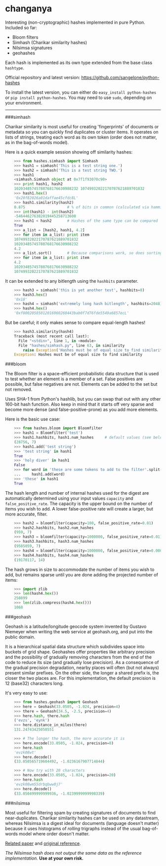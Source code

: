 # changanya

Interesting (non-cryptographic) hashes implemented in pure Python. Included so far:

 * Bloom filters
 * Simhash (Charikar similarity hashes)
 * Nilsimsa signatures
 * geohashes

Each hash is implemented as its own type extended from the base class `hashtype`.

Official repository and latest version: https://github.com/sangelone/python-hashes

To install the latest version, you can either do `easy_install python-hashes` or
`pip install python-hashes`. You may need to use `sudo`, depending on your environment.

---

###simhash

Charikar similarity is most useful for creating 'fingerprints' of
documents or metadata so you can quickly find duplicates or cluster
items. It operates on lists of strings, treating each word as its
own token (order does not matter, as in the bag-of-words model).

Here is a quick example session showing off similarity hashes:
```python
    >>> from hashes.simhash import Simhash
    >>> hash1 = simhash('This is a test string one.')
    >>> hash2 = simhash('This is a test string TWO.')
    >>> hash1
    <simhash.Simhash object at 0x7f1f93070c90>
    >>> print hash1, hash2
    10203485745788768176630988232 10749932022170787621889701832
    >>> hash1.hex()
    '0x20f82026a01daffae45cfdc8L'
    >>> hash1.similarity(hash2)
    0.875                   # % of bits in common (calculated via hamming distance)
    >>> int(hash1) - int(hash2)
    -546446276382019445258713600
    >>> hash1 < hash2       # Hashes of the same type can be compared
    True
    >>> a_list = [hash2, hash1, 4.2]
    >>> for item in a_list: print item
    10749932022170787621889701832
    10203485745788768176630988232
    4.2
    >>> a_list.sort()       # Because comparisons work, so does sorting
    >>> for item in a_list: print item
    4.2
    10203485745788768176630988232
    10749932022170787621889701832
```

It can be extended to any bitlength using the `hashbits` parameter.

```python
    >>> hash3 = simhash('this is yet another test', hashbits=8)
    >>> hash3.hex()
    '0x18'
    >>> hash4 = simhash('extremely long hash bitlength', hashbits=2048)
    >>> hash4.hex()
    '0xf00020585012016060260443bab0f7d76fde5549a6857ecL'
```

But be careful; it only makes sense to compare equal-length hashes!

```python
    >>> hash3.similarity(hash4)
    Traceback (most recent call last):
      File "<stdin>", line 1, in <module>
      File "hashes/simhash.py", line 63, in similarity
        raise Exception('Hashes must be of equal size to find similarity')
    Exception: Hashes must be of equal size to find similarity
```

###bloom

The Bloom filter is a space-efficient probabilistic data structure that is
used to test whether an element is a member of a set. False positives are
possible, but false negatives are not. Elements can be added to the set but
not removed.

Uses SHA-1 from Python's hashlib, but you can swap that out with any other
160-bit hash function. Also keep in mind that it starts off very sparse and
become more dense (and false-positive-prone) as you add more elements.

Here is the basic use case:

```python
    >>> from hashes.bloom import Bloomfilter
    >>> hash1 = Bloomfilter('test')
    >>> hash1.hashbits, hash1.num_hashes     # default values (see below)
    (28756, 7)
    >>> hash1.add('test string')
    >>> 'test string' in hash1
    True
    >>> 'holy diver' in hash1
    False
    >>> for word in 'these are some tokens to add to the filter'.split():
    ...     hash1.add(word)
    >>> 'these' in hash1
    True
```

The hash length and number of internal hashes used for the digest are automatically
determined using your input values `capacity` and `false_positive_rate`. The capacity
is the upper bound on the number of items you wish to add. A lower false-positive
rate will create a larger, but more accurate, filter.

```python
    >>> hash2 = bloomfilter(capacity=100, false_positive_rate=0.01)
    >>> hash2.hashbits, hash2.num_hashes
    (959, 7)
    >>> hash3 = bloomfilter(capacity=1000000, false_positive_rate=0.01)
    >>> hash3.hashbits, hash3.num_hashes
    (9585059, 7)
    >>> hash4 = bloomfilter(capacity=1000000, false_positive_rate=0.0001)
    >>> hash4.hashbits, hash4.num_hashes
    (19170117, 14)
```

The hash grows in size to accommodate the number of items you wish to add,
but remains sparse until you are done adding the projected number of items:

```python
    >>> import zlib
    >>> len(hash4.hex())
    250899
    >>> len(zlib.compress(hash4.hex()))
    1068
```


###geohash

Geohash is a latitude/longitude geocode system invented by
Gustavo Niemeyer when writing the web service at geohash.org, and put
into the public domain.

It is a hierarchical spatial data structure which subdivides space
into buckets of grid shape. Geohashes offer properties like
arbitrary precision and the possibility of gradually removing
characters from the end of the code to reduce its size (and
gradually lose precision). As a consequence of the gradual
precision degradation, nearby places will often (but not always)
present similar prefixes. On the other side, the longer a shared
prefix is, the closer the two places are. For this implementation,
the default precision is 12 (base32) characters long.

It's very easy to use:

```python
    >>> from hashes.geohash import Geohash
    >>> here = Geohash(33.0505, -1.024, precision=4)
    >>> there = Geohash(34.5, -2.5, precision=4)
    >>> here.hash, there.hash
    ('evzs', 'eynk')
    >>> here.distance_in_miles(there)
    131.24743425050551

    >>> # The longer the hash, the more accurate it is
    >>> here.encode(33.0505, -1.024, precision=8)
    >>> here.hash
    'evzk08wt'
    >>> here.decode()
    (33.050565719604492, -1.0236167907714844)

    >>> # Now try with 20 characters
    >>> here.encode(33.0505, -1.024, precision=20)
    >>> here.hash
    'evzk08wm55drbqbww0j7'
    >>> here.decode()
    (33.050499999999936, -1.0239999999998339)
```


###nilsimsa

Most useful for filtering spam by creating signatures of documents to
find near-duplicates. Charikar similarity hashes can be used on any
datastream, whereas Nilsimsa is a digest ideal for documents (language
doesn't matter) because it uses histograms of *rolling* trigraphs instead
of the usual bag-of-words model where order doesn't matter.

[Related paper](http://spdp.dti.unimi.it/papers/pdcs04.pdf) and [original reference](http://ixazon.dynip.com/~cmeclax/nilsimsa.html).

*The Nilsimsa hash does not output the same data as the
reference implementation.* **Use at your own risk.**
